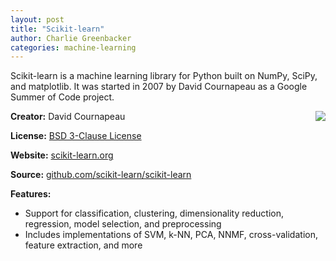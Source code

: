 ```yaml
---
layout: post
title: "Scikit-learn"
author: Charlie Greenbacker
categories: machine-learning
---
```

Scikit-learn is a machine learning library for Python built on NumPy, SciPy, and matplotlib. It was started in 2007 by David Cournapeau as a Google Summer of Code project.

[<img style="float: right" src="{{ site.url }}/img/Scikit-learn_logo.png" />](http://scikit-learn.org/)

__Creator:__ David Cournapeau

__License:__ [BSD 3-Clause License](http://opensource.org/licenses/BSD-3-Clause)

__Website:__ [scikit-learn.org](http://scikit-learn.org/)

__Source:__ [github.com/scikit-learn/scikit-learn](https://github.com/scikit-learn/scikit-learn)

__Features:__

* Support for classification, clustering, dimensionality reduction, regression, model selection, and preprocessing
* Includes implementations of SVM, k-NN, PCA, NNMF, cross-validation, feature extraction, and more

